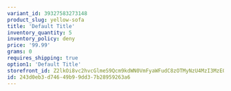 ```yaml
---
variant_id: 39327583273148
product_slug: yellow-sofa
title: 'Default Title'
inventory_quantity: 5
inventory_policy: deny
price: '99.99'
grams: 0
requires_shipping: true
option1: 'Default Title'
storefront_id: Z2lkOi8vc2hvcGlmeS9Qcm9kdWN0VmFyaWFudC8zOTMyNzU4MzI3MzE0OA==
id: 243d0eb3-d746-49b9-9dd3-7b28959263a6
---
```


